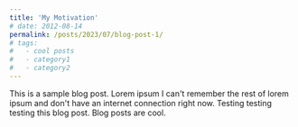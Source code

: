 ```yaml
---
title: 'My Motivation'
# date: 2012-08-14
permalink: /posts/2023/07/blog-post-1/
# tags:
#   - cool posts
#   - category1
#   - category2
---
```


This is a sample blog post. Lorem ipsum I can't remember the rest of lorem ipsum and don't have an internet connection right now. Testing testing testing this blog post. Blog posts are cool.

<!-- Headings are cool
======

You can have many headings
======

Aren't headings cool?
------ -->